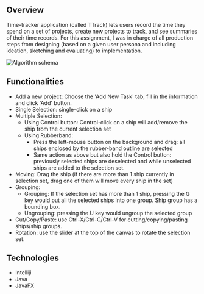 ## Overview
Time-tracker application (called TTrack) lets users record the time they spend on a set of projects, create new projects to track, and see summaries of their time records. For this assignment, I was in charge of all production steps from designing (based on a given user persona and including ideation, sketching and evaluating) to implementation.

![Algorithm schema](./screenshot.png)

## Functionalities
* Add a new project: Choose the 'Add New Task' tab,  fill in the information and click 'Add' button.
* Single Selection: single-click on a ship
* Multiple Selection:
  * Using Control button: Control-click on a ship will add/remove the ship from the current selection set
  * Using Rubberband:
    * Press the left-mouse button on the background and drag: all ships enclosed by the rubber-band outline are selected
    * Same action as above but also hold the Control button: previously selected ships are deselected and while unselected ships are added to the selection set.
* Moving: Drag the ship (if there are more than 1 ship currently in selection set, drag one of them will move every ship in the set)
* Grouping:
  * Grouping: If the selection set has more than 1 ship, pressing the G key would put all the selected ships into one group. Ship group has a bounding box.
  * Ungrouping: pressing the U key would ungroup the selected group
* Cut/Copy/Paste: use Ctrl-X/Ctrl-C/Ctrl-V for cutting/copying/pasting ships/ship groups.
* Rotation: use the slider at the top of the canvas to rotate the selection set.
## Technologies
* Intelliji
* Java
* JavaFX
